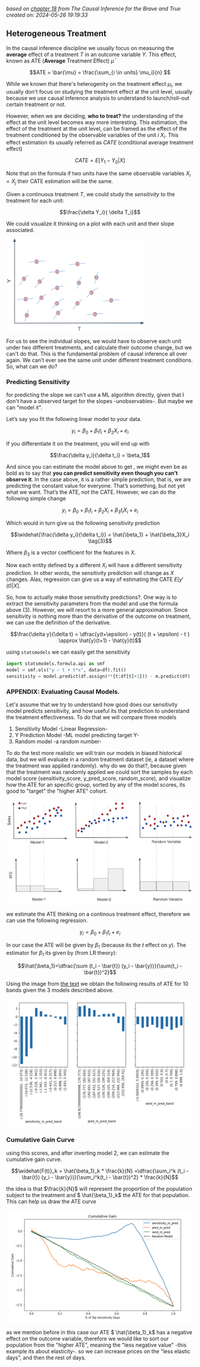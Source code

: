 
*based on [chapter 18][1] from The Causal Inference for the Brave and True*
*created on: 2024-05-26 19:19:33*
## Heterogeneous Treatment

In the causal inference discipline we usually focus on measuring the  **average** effect of a treatment $T$ in an outcome variable $Y$. This effect, known as ATE (**Average** Treatment Effect) $\bar{\mu}$

$$ATE = \bar{\mu} = \frac{\sum_{i \in units} \mu_i}{n} $$

While we known that there's heterogenity on the treatment effect $\mu_i$, we usually don't focus on studying the treatment effect at the unit level, usually because we use causal inference analysis to understand to launch/roll-out certain treatment or not. 

However, when we are deciding, **who to treat?** the understanding of the effect at the unit level becomes way more interesting. This estimation, the effect of the treatment at the unit level, can be framed as the effect of the treatment conditioned by the observable variables of the unit $i$ $X_i$. This effect estimation its usually referred as $CATE$ (conditional average treatment effect)

$$CATE = E[Y_1−Y_0 | X] $$

Note that on the formula if two units have the same observable variables $X_i = X_j$ their CATE estimation will be the same.

Given a continuous treatment $T$, we could study the _sensitivity_ to the treatment for each unit:  

$$\frac{\delta Y_i}{ \delta T_i}$$

We could visualize it thinking on a plot with each unit and their slope associated.

<img src="img/ht_slopes_per_unit.png" style='height:250px;'>

For us to see the individual slopes, we would have to observe each unit under two different treatments, and calculate their outcome change, but we can't do that. This is the fundamental problem of causal inference all over again. We can’t ever see the same unit under different treatment conditions. So, what can we do?

### Predicting Sensitivity 

for predicting the slope we can't use a ML algorithm directly, given that I don't have a observed target for the slopes -unobservables-. But maybe we can "model it". 

Let’s say you fit the following linear model to your data.

$$y_i = \beta_0 + \beta_1 t_i + \beta_2 X_i + e_i$$

If you differentiate it on the treatment, you will end up with

$$\frac{\delta y_i}{\delta t_i} = \beta_1$$
 
And since you can estimate the model above to get 
, we might even be as bold as to say that **you can predict sensitivity even though you can’t observe it**. In the case above, it is a rather simple prediction, that is, we are predicting the constant value for everyone. That’s something, but not yet what we want. That’s the ATE, not the CATE. However, we can do the following simple change

$$y_i = \beta_0 + \beta_1 t_i + \beta_2 X_i + \beta_3 t_i X_i  + e_i$$

Which would in turn give us the following sensitivity prediction

$$\widehat{\frac{\delta y_i}{\delta t_i}} = \hat{\beta_1} + \hat{\beta_3}X_i  \tag{3}$$
 
Where $\beta_3$ is a vector coefficient for the features in $X$.

Now each entity defined by a different $X_i$ will have a different sensitivity prediction. In other words, the sensitivity prediction will change as $X$ changes. Alas, regression can give us a way of estimating the CATE $E[y'(t)|X]$.

So, how to actually make those sensitivity predictions?. One way is to extract the sensitivity parameters from the model and use the formula above $(3)$. However, we will resort to a more general approximation. Since sensitivity is nothing more than the derivative of the outcome on treatment, we can use the definition of the derivative.

$$\frac{\delta y}{\delta t} = \dfrac{y(t+\epsilon) - y(t)}{ (t + \epsilon) - t }  \approx \hat{y}(t+1) - \hat{y}(t)$$


using `statsmodels` we can easily get the sensitivity

```python
import statsmodels.formula.api as smf
model = smf.ols("y ~ t + t*x", data=df).fit()
sensitivity = model.predict(df.assign(**{t:df[t]+1})) - m.predict(df)
```



### APPENDIX: Evaluating Causal Models. 

Let's assume that we try to understand how good does our sensitivity model predicts sensitivity, and how useful its that prediction to understand the treatment effectiveness. To do that we will compare three models 

1. Sensitivity Model -Linear Regression- 
2. Y Prediction Model -ML model predicting target Y-
3. Random model -a random number- 

To do the test more realistic we will train our models in biased historical data, but we will evaluate in a random treatment dataset (ie, a dataset where the treatment was applied randomly). why do we do that?, because given that the treatment was randomly applied we could sort the samples by each model score (sensitivity_score, y_pred_score, random_score), and visualize how the ATE for an specific group, sorted by any of the model scores, its good to "target" the "higher ATE" cohort. 

![alt text](img/ht_ate_per_model_score.png)

we estimate the ATE thinking on a continous treatment effect, therefore we can use the following regression. 

$$y_i = \beta_0 + \beta_1t_i + e_i$$

In our case the ATE will be given by $\beta_1$ (because its the $t$ effect on $y$). The estimator for  $\beta_1$ its given by (from LR theory):

$$\hat{\beta_1}=\dfrac{\sum (t_i - \bar{t}) (y_i - \bar{y})}{\sum(t_i - \bar{t})^2}$$

Using the image from [the text][2] we obtain the following results of ATE for 10 bands given the 3 models described above. 

![alt text](img/ht_empirical_model_score.png)

### Cumulative Gain Curve

using this scores, and after inverting model 2, we can estimate the cumulative gain curve. 

$$\widehat{F(t)}_k = \hat{\beta_1}_k * \frac{k}{N} =\dfrac{\sum_i^k (t_i - \bar{t}) (y_i - \bar{y})}{\sum_i^k(t_i - \bar{t})^2} * \frac{k}{N}$$

the idea is that $\frac{k}{N}$ will represent the proportion of the population subject to the treatment and $ \hat{\beta_1}_k$ the ATE for that population. This can help us draw the ATE curve 

![alt text](img/ht_cumulative_gain_curve.png)


as we mention before in this case our ATE $ \hat{\beta_1}_k$ has a negative effect on the outcome variable, therefore we would like to sort our population from the "higher ATE", meaning the "less negative value" -this example its about elasticity-. so we can increase prices on the "less elastic days", and then the rest of days. 




[//]: <> (References)
[1]: <https://matheusfacure.github.io/python-causality-handbook/18-Heterogeneous-Treatment-Effects-and-Personalization.html>
[2]: <https://matheusfacure.github.io/python-causality-handbook/19-Evaluating-Causal-Models.html#sensitivity-by-model-band>

[//]: <> (Some snippets)
[//]: # (add an image <img src="" style='height:400px;'>)